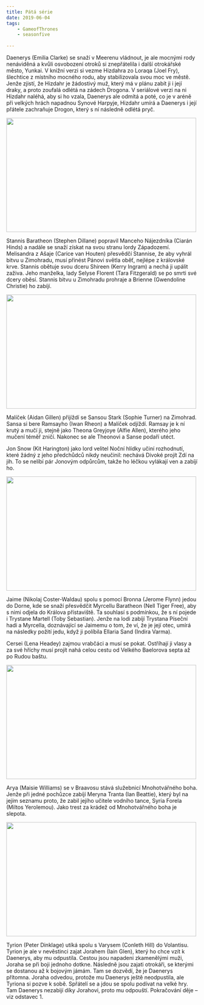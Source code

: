 ```yaml
---
title: Pátá série
date: 2019-06-04
tags: 
    - GameofThrones
    - seasonfive
   
---
```



Daenerys (Emilia Clarke) se snaží v Meerenu vládnout, je ale mocnými rody nenáviděná a kvůli osvobození otroků si znepřátelila i další
otrokářské město, Yunkai. V knižní verzi si vezme Hizdahra zo Loraqa (Joel Fry), šlechtice z místního mocného rodu, aby stabilizovala 
svou moc ve městě. Jenže zjistí, že Hizdahr je žádostivý muž, který má v plánu zabít ji i její draky, a proto zoufalá odlétá na zádech
Drogona. V seriálové verzi na ni Hizdahr naléhá, aby si ho vzala, Daenerys ale odmítá a poté, co je v aréně při velkých hrách 
napadnou Synové Harpyje, Hizdahr umírá a Daenerys i její přátele zachraňuje Drogon, který s ní následně odlétá pryč. 


<img src="https://is.muni.cz/auth/www/489318/Dany.jpg" width="500" height="300">

Stannis Baratheon (Stephen Dillane) popravil Manceho Nájezdníka (Ciarán Hinds) a nadále se snaží získat na svou stranu lordy Západozemí.
Melisandra z Ašaje (Carice van Houten) přesvědčí Stannise, že aby vyhrál bitvu u Zimohradu, musí přinést Pánovi světla
oběť, nejlépe z královské krve. Stannis obětuje svou dceru Shireen (Kerry Ingram) a nechá ji upálit zaživa. 
Jeho manželka, lady Selyse Florent (Tara Fitzgerald) se po smrti své dcery oběsí.
Stannis bitvu u Zimohradu prohraje a Brienne (Gwendoline Christie) ho zabíjí. 

<img src="https://is.muni.cz/auth/www/489318/Shireen.jpg" width="500" height="300">

Malíček (Aidan Gillen) přijíždí se Sansou Stark (Sophie Turner) na Zimohrad.
Sansa si bere Ramsayho (Iwan Rheon) a Malíček odjíždí.
Ramsay je k ní krutý a mučí ji, stejně jako Theona Greyjoye (Alfie Allen), kterého jeho mučení téměř zničí.
Nakonec se ale Theonovi a Sanse podaří utéct. 


Jon Snow (Kit Harington) jako lord velitel Noční hlídky učiní rozhodnutí, které žádný z jeho předchůdců nikdy neučinil: nechává
Divoké projít Zdí na jih. To se nelíbí pár Jonovým odpůrcům, takže ho léčkou vylákají ven a zabíjí ho.


<img src="https://is.muni.cz/auth/www/489318/Jon_Snow.jpg" width="500" height="300">


Jaime (Nikolaj Coster-Waldau) spolu s pomocí Bronna (Jerome Flynn) jedou do Dorne, kde se snaží přesvědčit Myrcellu
Baratheon (Nell Tiger Free), aby s nimi odjela do Králova přístaviště.
Ta souhlasí s podmínkou, že s ní pojede i Trystane Martell (Toby Sebastian). 
Jenže na lodi zabíjí Trystana Píseční hadi a Myrcella, doznávající se Jaimemu o tom, že ví, že je její otec, umírá na následky
požití jedu, když ji políbila Ellaria Sand (Indira Varma). 


Cersei (Lena Headey) zajmou vrabčáci a musí se pokat. Ostříhají ji vlasy a za své hříchy musí projít nahá celou 
cestu od Velkého Baelorova septa až po Rudou baštu. 


<img src="https://is.muni.cz/auth/www/489318/cersei.jpg" width="500" height="300">


Arya (Maisie Williams) se v Braavosu stává služebnicí Mnohotvářného boha.
Jenže při jedné pochůzce zabíjí Meryna Tranta (Ian Beattie), který byl na jejím seznamu proto, že zabil jejího 
učitele vodního tance, Syria Forela (Miltos Yerolemou). Jako trest za krádež od Mnohotvářného boha je slepota. 


<img src="https://is.muni.cz/auth/www/489318/Blind_Arya.jpg" width="500" height="300">


Tyrion (Peter Dinklage) utíká spolu s Varysem (Conleth Hill) do Volantisu. Tyrion je ale v nevěstinci zajat
Jorahem (Iain Glen), který ho chce vzít k Daenerys, aby mu odpustila. Cestou jsou napadeni zkamenělými muži, Joraha se při
boji jednoho dotkne. Následně jsou zajati otrokáři, se kterými se dostanou až k bojovým jámám. Tam se dozvědí, že je Daenerys přítomna.
Joraha odvedou, protože mu Daenerys ještě neodpustila, ale Tyriona si pozve k sobě. Spřátelí se a jdou se spolu podívat na velké hry.
Tam Daenerys nezabijí díky Jorahovi, proto mu odpouští. Pokračování děje – viz odstavec 1. 
